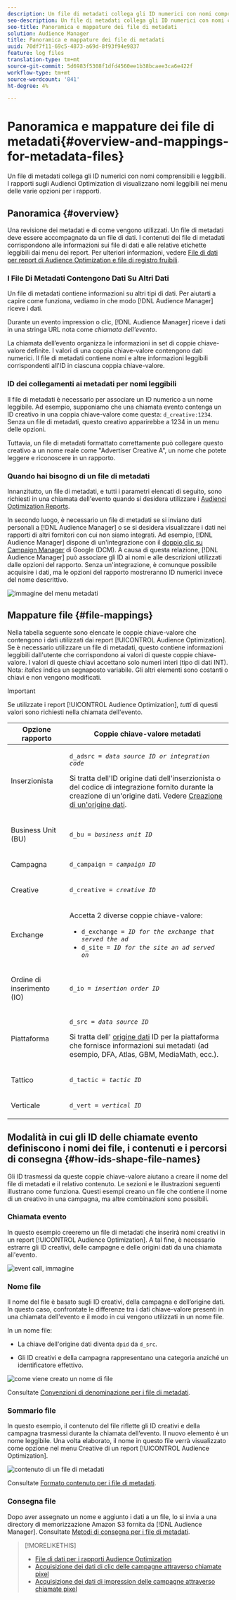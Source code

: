 ```yaml
---
description: Un file di metadati collega gli ID numerici con nomi comprensibili e leggibili. I rapporti sugli Audienci Optimization di  visualizzano nomi leggibili nei menu delle varie opzioni per i rapporti.
seo-description: Un file di metadati collega gli ID numerici con nomi comprensibili e leggibili. I rapporti sugli Audienci Optimization di  visualizzano nomi leggibili nei menu delle varie opzioni per i rapporti.
seo-title: Panoramica e mappature dei file di metadati
solution: Audience Manager
title: Panoramica e mappature dei file di metadati
uuid: 70df7f11-69c5-4873-a69d-8f93f94e9837
feature: log files
translation-type: tm+mt
source-git-commit: 5d6983f5308f1dfd4560ee1b38bcaee3ca6e422f
workflow-type: tm+mt
source-wordcount: '841'
ht-degree: 4%

---
```



# Panoramica e mappature dei file di metadati{#overview-and-mappings-for-metadata-files}

Un file di metadati collega gli ID numerici con nomi comprensibili e leggibili. I rapporti sugli Audienci Optimization di  visualizzano nomi leggibili nei menu delle varie opzioni per i rapporti.

## Panoramica {#overview}

Una revisione dei metadati e di come vengono utilizzati. Un file di metadati deve essere accompagnato da un file di dati. I contenuti dei file di metadati corrispondono alle informazioni sui file di dati e alle relative etichette leggibili dai menu dei report. Per ulteriori informazioni, vedere [File di dati per  report di Audience Optimization e file di registro fruibili](../../../reporting/audience-optimization-reports/metadata-files-intro/datafiles-intro.md).

### I File Di Metadati Contengono Dati Su Altri Dati

Un file di metadati contiene informazioni su altri tipi di dati. Per aiutarti a capire come funziona, vediamo in che modo [!DNL Audience Manager] riceve i dati.

Durante un evento impression o clic, [!DNL Audience Manager] riceve i dati in una stringa URL nota come *chiamata dell&#39;evento*.

La chiamata dell’evento organizza le informazioni in set di coppie chiave-valore definite. I valori di una coppia chiave-valore contengono dati numerici. Il file di metadati contiene nomi e altre informazioni leggibili corrispondenti all&#39;ID in ciascuna coppia chiave-valore.

### ID dei collegamenti ai metadati per nomi leggibili

Il file di metadati è necessario per associare un ID numerico a un nome leggibile. Ad esempio, supponiamo che una chiamata evento contenga un ID creativo in una coppia chiave-valore come questa: `d_creative:1234`. Senza un file di metadati, questo creativo apparirebbe a 1234 in un menu delle opzioni.

Tuttavia, un file di metadati formattato correttamente può collegare questo creativo a un nome reale come &quot;Advertiser Creative A&quot;, un nome che potete leggere e riconoscere in un rapporto.

### Quando hai bisogno di un file di metadati

Innanzitutto, un file di metadati, e tutti i parametri elencati di seguito, sono richiesti in una chiamata dell&#39;evento quando si desidera utilizzare i [ Audienci Optimization Reports](../../../reporting/audience-optimization-reports/audience-optimization-reports.md).

In secondo luogo, è necessario un file di metadati se si inviano dati personali a [!DNL Audience Manager] o se si desidera visualizzare i dati nei rapporti di altri fornitori con cui non siamo integrati. Ad esempio, [!DNL Audience Manager] dispone di un&#39;integrazione con il [doppio clic su Campaign Manager](../../../reporting/audience-optimization-reports/aor-advertisers/import-dcm.md) di Google (DCM). A causa di questa relazione, [!DNL Audience Manager] può associare gli ID ai nomi e alle descrizioni utilizzati dalle opzioni del rapporto. Senza un&#39;integrazione, è comunque possibile acquisire i dati, ma le opzioni del rapporto mostreranno ID numerici invece del nome descrittivo.

![immagine del menu metadati](/help/using/reporting/audience-optimization-reports/metadata-files-intro/assets/metadata_menu.png)

## Mappature file {#file-mappings}

Nella tabella seguente sono elencate le coppie chiave-valore che contengono i dati utilizzati dai report [!UICONTROL Audience Optimization]. Se è necessario utilizzare un file di metadati, questo contiene informazioni leggibili dall&#39;utente che corrispondono ai valori di queste coppie chiave-valore. I valori di queste chiavi accettano solo numeri interi (tipo di dati INT). Nota: *italics* indica un segnaposto variabile. Gli altri elementi sono costanti o chiavi e non vengono modificati.

>[!IMPORTANT]
>
>Se utilizzate i report [!UICONTROL Audience Optimization], *tutti* di questi valori sono richiesti nella chiamata dell&#39;evento.

<table id="table_B2C8C493080E449CA71C4EF07D9476BD"> 
 <thead> 
  <tr> 
   <th colname="col1" class="entry"> Opzione rapporto </th> 
   <th colname="col2" class="entry"> Coppie chiave-valore metadati </th> 
  </tr> 
 </thead>
 <tbody> 
  <tr> 
   <td colname="col1"> <p>Inserzionista </p> </td> 
   <td colname="col2"> <p> <code>d_adsrc = <i>data source ID or integration code</i></code> </p> <p>Si tratta dell'ID origine dati dell'inserzionista o del codice di integrazione fornito durante la creazione di un'origine dati. Vedere <a href="../../../features/manage-datasources.md#create-data-source"> Creazione di un'origine dati</a>. </p> </td> 
  </tr> 
  <tr> 
   <td colname="col1"> <p>Business Unit (BU) </p> </td> 
   <td colname="col2"> <p> <code>d_bu = <i>business unit ID</i></code> </p> </td> 
  </tr> 
  <tr> 
   <td colname="col1"> <p>Campagna </p> </td> 
   <td colname="col2"> <p> <code>d_campaign = <i>campaign ID</i></code> </p> </td> 
  </tr> 
  <tr> 
   <td colname="col1"> <p>Creative </p> </td> 
   <td colname="col2"> <p> <code>d_creative = <i>creative ID</i></code> </p> </td> 
  </tr> 
  <tr> 
   <td colname="col1"> <p>Exchange </p> </td> 
   <td colname="col2"> <p>Accetta 2 diverse coppie chiave-valore: </p> 
    <ul id="ul_3B3B751A8A134096B0912E81A0983B9D"> 
     <li id="li_57BAC45A7B274AB695945E174A4D8A35"> <code>d_exchange = <i>ID for the exchange that served the ad</i></code> </li> 
     <li id="li_CCDF00DE59D3451C8EF590DD3E1A806D"> <code>d_site = <i>ID for the site an ad served on</i></code> </li> 
    </ul> </td> 
  </tr> 
  <tr> 
   <td colname="col1"> <p>Ordine di inserimento (IO) </p> </td> 
   <td colname="col2"> <p> <code>d_io = <i>insertion order ID</i></code> </p> </td> 
  </tr> 
  <tr> 
   <td colname="col1"> <p>Piattaforma </p> </td> 
   <td colname="col2"> <p> <code>d_src = <i>data source ID</i></code> </p> <p>Si tratta dell' <a href="../../../features/datasources-list-and-settings.md#data-sources-list-and-settings"> origine dati</a> ID per la piattaforma che fornisce informazioni sui metadati (ad esempio, DFA, Atlas, GBM, MediaMath, ecc.). </p> </td> 
  </tr> 
  <tr> 
   <td colname="col1"> <p>Tattico </p> </td> 
   <td colname="col2"> <p> <code>d_tactic = <i>tactic ID</i></code> </p> </td> 
  </tr> 
  <tr> 
   <td colname="col1"> <p>Verticale </p> </td> 
   <td colname="col2"> <p> <code>d_vert = <i>vertical ID</i></code> </p> </td> 
  </tr> 
 </tbody> 
</table>

## Modalità in cui gli ID delle chiamate evento definiscono i nomi dei file, i contenuti e i percorsi di consegna {#how-ids-shape-file-names}

Gli ID trasmessi da queste coppie chiave-valore aiutano a creare il nome del file di metadati e il relativo contenuto. Le sezioni e le illustrazioni seguenti illustrano come funziona. Questi esempi creano un file che contiene il nome di un creativo in una campagna, ma altre combinazioni sono possibili.

### Chiamata evento

In questo esempio creeremo un file di metadati che inserirà nomi creativi in un report [!UICONTROL Audience Optimization]. A tal fine, è necessario estrarre gli ID creativi, delle campagne e delle origini dati da una chiamata all&#39;evento.

![event call, immagine](/help/using/reporting/audience-optimization-reports/metadata-files-intro/assets/metadata_file_event.png)

### Nome file

Il nome del file è basato sugli ID creativi, della campagna e dell’origine dati. In questo caso, confrontate le differenze tra i dati chiave-valore presenti in una chiamata dell&#39;evento e il modo in cui vengono utilizzati in un nome file.

In un nome file:

* La chiave dell&#39;origine dati diventa `dpid` da `d_src`.

* Gli ID creativi e della campagna rappresentano una categoria anziché un identificatore effettivo.

![come viene creato un nome di file](/help/using/reporting/audience-optimization-reports/metadata-files-intro/assets/metadata_file_name.png)

Consultate [Convenzioni di denominazione per i file di metadati](../../../reporting/audience-optimization-reports/metadata-files-intro/metadata-file-names.md).

### Sommario file

In questo esempio, il contenuto del file riflette gli ID creativi e della campagna trasmessi durante la chiamata dell’evento. Il nuovo elemento è un nome leggibile. Una volta elaborato, il nome in questo file verrà visualizzato come opzione nel menu Creative di un report [!UICONTROL Audience Optimization].

![contenuto di un file di metadati](/help/using/reporting/audience-optimization-reports/metadata-files-intro/assets/metadata_file_contents.png)

Consultate [Formato contenuto per i file di metadati](../../../reporting/audience-optimization-reports/metadata-files-intro/metadata-file-contents.md).

### Consegna file

Dopo aver assegnato un nome e aggiunto i dati a un file, lo si invia a una directory di memorizzazione Amazon S3  fornita da [!DNL Audience Manager]. Consultate [Metodi di consegna per i file di metadati](../../../reporting/audience-optimization-reports/metadata-files-intro/metadata-delivery-methods.md).

>[!MORELIKETHIS]
>
>* [File di dati per i rapporti  Audience Optimization](../../../reporting/audience-optimization-reports/metadata-files-intro/datafiles-intro.md)
>* [Acquisizione dei dati di clic delle campagne attraverso chiamate pixel](../../../integration/media-data-integration/click-data-pixels.md)
>* [Acquisizione dei dati di impression delle campagne attraverso chiamate pixel](../../../integration/media-data-integration/impression-data-pixels.md)

